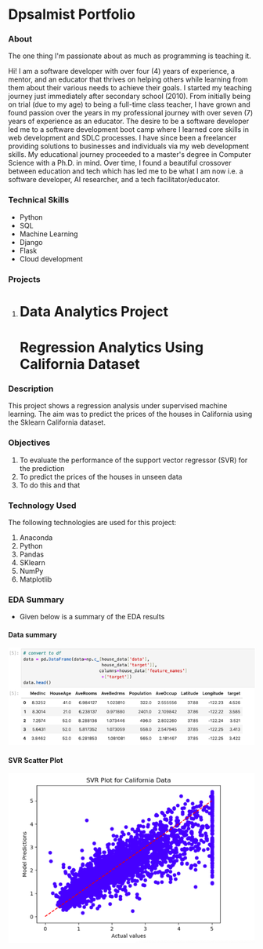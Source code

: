 # Dpsalmist Portfolio

### About
The one thing I'm passionate about as much as programming is teaching it.
 
Hi! I am a software developer with over four (4) years of experience, a mentor, and an educator that thrives on helping others while learning from them about their various needs to achieve their goals. I started my teaching journey just immediately after secondary school (2010). From initially being on trial (due to my age) to being a full-time class teacher, I have grown and found passion over the years in my professional journey with over seven (7) years of experience as an educator. The desire to be a software developer led me to a software development boot camp where I learned core skills in web development and SDLC processes. I have since been a freelancer providing solutions to businesses and individuals via my web development skills. My educational journey proceeded to a master's degree in Computer Science with a Ph.D. in mind. Over time, I found a beautiful crossover between education and tech which has led me to be what I am now i.e. a software developer, AI researcher, and a tech facilitator/educator.

### Technical Skills
- Python
- SQL
- Machine Learning
- Django
- Flask
- Cloud development


### Projects

1. # Data Analytics Project
   # Regression Analytics Using California Dataset

### Description
This project shows a regression analysis under supervised machine learning. The aim was to predict the prices of the houses in California using the Sklearn California dataset.

### Objectives
1. To evaluate the performance of the support vector regressor (SVR) for the prediction
2. To predict the prices of the houses in unseen data
3. To do this and that

### Technology Used
The following technologies are used for this project:
  1. Anaconda
  2. Python
  3. Pandas
  4. SKlearn
  5. NumPy
  6. Matplotlib

### EDA Summary
  - Given below is a summary of the EDA results
  #### Data summary
  ![first five rows of the dataset](https://github.com/DPsalmist/data_analytics_project/blob/main/data_head.png)

  #### SVR Scatter Plot
  ![svr result](https://github.com/DPsalmist/data_analytics_project/blob/main/svr_scatterplot.png)
  





